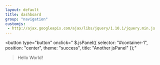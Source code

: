 ```yaml
---
layout: default
title: dashboard
group: "navigation"
customjs:
 - http://ajax.googleapis.com/ajax/libs/jquery/1.10.1/jquery.min.js
---
```


<button type="button" onclick="
$.jsPanel({
selector: "#container-1",
position: "center",
theme:    "success",
title:    "Another jsPanel"
});"
>Hello World!</button>
